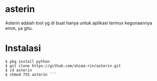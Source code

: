 # asterin
Asterin adalah tool yg di buat hanya untuk aplikasi termux kegunaannya emm, ya gitu.

# Instalasi
```
$ pkg install python
$ git clone https://github.com/shima-rin/asterin.git
$ cd asterin
$ chmod 755 asterin ```

